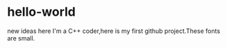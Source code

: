 # hello-world
new ideas here
I'm a C++ coder,here is my first github project.These fonts are small.
